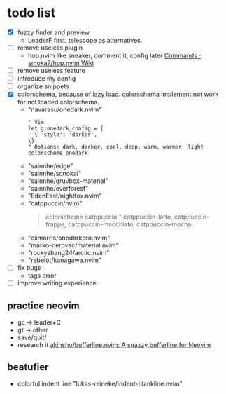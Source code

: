 # todo list
- [x] fuzzy finder and preview
    - LeaderF first, telescope as alternatives.
- [ ] remove useless plugin
    - hop.nvim like sneaker, comment it, config later [Commands · smoka7/hop.nvim Wiki](https://github.com/smoka7/hop.nvim/wiki/Commands)
- [ ] remove useless feature
- [ ] introduce my config
- [ ] organize snippets
- [x] colorschema, because of lazy load. colorschema implement not work for not loaded colorschema.
  - "navarasu/onedark.nvim"
      ```vim
      " Vim
    let g:onedark_config = {
        \ 'style': 'darker',
    \}
    " Options: dark, darker, cool, deep, warm, warmer, light
    colorscheme onedark
      ```
  - "sainnhe/edge"
  - "sainnhe/sonokai"
  - "sainnhe/gruvbox-material"
  - "sainnhe/everforest"
  - "EdenEast/nightfox.nvim"
  - "catppuccin/nvim"
      > colorscheme catppuccin " catppuccin-latte, catppuccin-frappe, catppuccin-macchiato, catppuccin-mocha
  - "olimorris/onedarkpro.nvim"
  - "marko-cerovac/material.nvim"
  - "rockyzhang24/arctic.nvim"
  - "rebelot/kanagawa.nvim"
- [ ] fix bugs
    - tags error
- [ ] improve writing experience

## practice neovim
- gc -> leader+C
- gt -> other
- save/quit/
- research it [akinsho/bufferline.nvim: A snazzy bufferline for Neovim](https://github.com/akinsho/bufferline.nvim)

## beatufier
- colorful indent line "lukas-reineke/indent-blankline.nvim"


